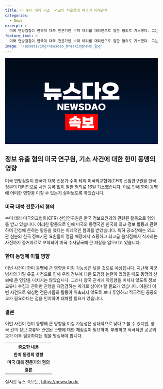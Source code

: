 ```yaml
---
title: 미 수미 테리 기소  외교의 허술함에 미국의 이해관계
categories:
  - News
excerpt: >
  미국 연방검찰이 한국계 대북 전문가인 수미 테리를 대리인으로 일한 혐의로 기소했다. 그는 10년간 한국 정보요원과 연결해 정보를 넘기고 현금과 선물을 받았다는 것으로, 미국이 동맹국의 정보를 유출한 적 없는 만큼 큰 논란 속에 있다. 한미 간 정보 교류 관행을 재점검하는 계기로 삼아야 하며, 한미 간의 신뢰 회복에 투명하고 적극적인 공공외교가 필요하다는 지적이다. 현재 테리는 혐의를 부인 중이며, 재판이 진행될 예정이다.
feature_text: >
  미국 연방검찰이 한국계 대북 전문가인 수미 테리를 대리인으로 일한 혐의로 기소했다. 그는 10년간 한국 정보요원과 연결해 정보를 넘기고 현금과 선물을 받았다는 것으로, 미국이 동맹국의 정보를 유출한 적 없는 만큼 큰 논란 속에 있다. 한미 간 정보 교류 관행을 재점검하는 계기로 삼아야 하며, 한미 간의 신뢰 회복에 투명하고 적극적인 공공외교가 필요하다는 지적이다. 현재 테리는 혐의를 부인 중이며, 재판이 진행될 예정이다.
image: '/assets/img/newsdao_breakingnews.jpg'
---
```


<p><img src="/assets/img/newsdao_breakingnews.jpg" alt="ranknews 속보" /></p>

<h2 data-ke-size="size26">정보 유출 혐의 미국 연구원, 기소 사건에 대한 한미 동맹의 영향</h2>

<p data-ke-size="size16">미국 연방검찰이 한국계 대북 전문가 수미 테리 미국외교협회(CFR) 선임연구원을 한국 정부의 대리인으로 사전 등록 없이 일한 혐의로 16일 기소했습니다. 이로 인해 한미 동맹에 어떠한 영향을 미칠 수 있는지 살펴보도록 하겠습니다.</p>

<h3 data-ke-size="size24">미국 대북 전문가의 혐의</h3>

<p data-ke-size="size16">수미 테리 미국외교협회(CFR) 선임연구원은 한국 정보요원과의 관련된 활동으로 혐의를 받고 있습니다. 이러한 활동으로 인해 미국의 동맹국인 한국의 외교·정보 활동과 관련하여 간첩에 준하는 활동을 했다는 이례적인 혐의를 받았습니다. 특히 공소장에는 외교관 신분의 한국 정보기관 요원들이 명품 매장에서 쇼핑하고 최고급 음식점에서 식사하는 사진까지 증거자료로 포착되어 미국 수사당국에 큰 파장을 일으키고 있습니다. </p>

<h3 data-ke-size="size24">한미 동맹에 미칠 영향</h3>

<p data-ke-size="size16">이번 사건이 한미 동맹에 큰 영향을 미칠 가능성은 낮을 것으로 예상됩니다. 지난해 미군 병사의 기밀 유출 사건으로 인해 우리 정부에 대한 도감청 논란이 있었을 때도 동맹의 신뢰에 큰 영향을 미치지는 않았습니다. 그러나 양국 관계에 악영향을 미치지 않도록 정보 교류나 수집과 관련한 관행을 재점검하는 계기로 삼아야 할 필요가 있습니다. 아울러 이번 사건으로 워싱턴 전문가들의 활동이 위축되지 않도록 보다 투명하고 적극적인 공공외교가 필요하다는 점을 인지하여 대처할 필요가 있습니다. </p>

<h3 data-ke-size="size24">결론</h3>

<p data-ke-size="size16">이번 사건이 한미 동맹에 큰 영향을 미칠 가능성은 상대적으로 낮다고 볼 수 있지만, 양국 간의 정보 교류와 관련된 관행에 대한 재점검이 필요하며, 투명하고 적극적인 공공외교가 더욱 필요하다는 점을 명심해야 합니다.</p>

<table>
    <tbody>
        <tr>
            <td style="text-align: center; height: 17px;"><b>중요한 내용</b></td>
        </tr>
        <tr>
            <td style="text-align: center; height: 17px;"><b>한미 동맹의 영향</b></td>
        </tr>
        <tr>
            <td style="text-align: center; height: 17px;"><b>미국 대북 전문가의 혐의</b></td>
        </tr>
        <tr>
            <td style="text-align: center; height: 17px;"><b>결론</b></td>
        </tr>
    </tbody>
</table>

<p data-ke-size="size16"></p>
실시간 뉴스 속보는, <a href="https://newsdao.kr" rel="dofollow">https://newsdao.kr</a>


